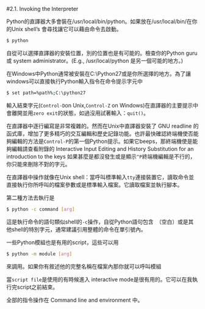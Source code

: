#2.1. Invoking the Interpreter

Python的直譯器大多會裝在/usr/local/bin/python。如果放在/usr/local/bin/在你的Unix shell’s 會尋找讓它可以藉由命令去啟動。
```Bash
$ python
```

自從可以選擇直譯器的安裝位置，別的位置也是有可能的。檢查你的Python guru 或 system administrator。(E.g., /usr/local/python 是另一個可能的地方。)

在Windows中Python通常被安裝在C:\Python27或是你所選擇的地方。為了讓windows可以直接執行Python輸入指令在命令提示字元中
```Bash
$ set path=%path%;C:\python27
```
輸入結束字元(`Control-D`on Unix,`Control-Z` on Windows)在直譯器的主要提示中會離開並用`zero exit`的狀態，如過沒用試著輸入：`quit()`。

在直譯器中逐行編寫是非常複雜的。然而在Unix中直譯器安裝了 GNU readline 的函式庫，增加了更多精巧的交互編輯和歷史記錄功能。也許最快確認終端機使否能夠編輯的方法是`Control-P`的第一個Python提示。如果它beeps，那終端機使是能夠編輯請查看附錄的 Interactive Input Editing and History Substitution for an introduction to the keys 如果甚麼是都沒發生或是顯示`^P`終端機編輯是不行的，你只能來刪除不對的字元。

在直譯器中操作就像在Unix shell：當呼叫標準輸入`tty`連接裝置它，讀取命令並直接執行你所呼叫的檔案參數或是標準輸入檔案。它讀取檔案並執行腳本。

第二種方法去執行是
```bash
$ python -c command [arg] 
```
這是執行命令的語句類似shell的`-c`操作，自從Python語句包含` `（空白）或是其他shell的特別字元，通常建議引用整體的命令在單引號內。

一些Python模組也是有用的script，這些可以用
```bash
$ python -m module [arg]
```
來調用。如果你有敘述他的完整名稱在檔案內那你就可以呼叫模組
 
當`script file`是使用的有時候進入 interactive mode是很有用的。它可以在我執行完script之前結束。

全部的指令操作在 Command line and environment 中。
